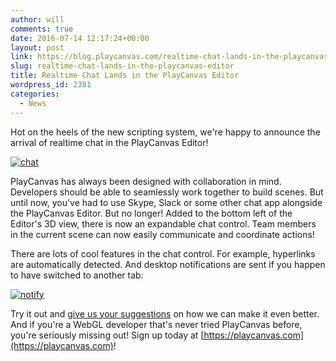 ```yaml
---
author: will
comments: true
date: 2016-07-14 12:17:24+00:00
layout: post
link: https://blog.playcanvas.com/realtime-chat-lands-in-the-playcanvas-editor/
slug: realtime-chat-lands-in-the-playcanvas-editor
title: Realtime Chat Lands in the PlayCanvas Editor
wordpress_id: 2381
categories:
  - News
---
```


Hot on the heels of the new scripting system, we're happy to announce the arrival of realtime chat in the PlayCanvas Editor!

<!-- more -->

[![chat](https://blog.playcanvas.com/wp-content/uploads/2016/07/chat.gif)](http://blog.playcanvas.com/wp-content/uploads/2016/07/chat.gif)

PlayCanvas has always been designed with collaboration in mind. Developers should be able to seamlessly work together to build scenes. But until now, you've had to use Skype, Slack or some other chat app alongside the PlayCanvas Editor. But no longer! Added to the bottom left of the Editor's 3D view, there is now an expandable chat control. Team members in the current scene can now easily communicate and coordinate actions!

There are lots of cool features in the chat control. For example, hyperlinks are automatically detected. And desktop notifications are sent if you happen to have switched to another tab:

[![notify](https://blog.playcanvas.com/wp-content/uploads/2016/07/notify.gif)](http://blog.playcanvas.com/wp-content/uploads/2016/07/notify.gif)

Try it out and [give us your suggestions](http://forum.playcanvas.com/t/realtime-chat-lands-in-the-playcanvas-editor/2155) on how we can make it even better. And if you're a WebGL developer that's never tried PlayCanvas before, you're seriously missing out! Sign up today at [https://playcanvas.com](https://playcanvas.com)!
